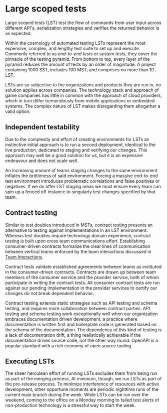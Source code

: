 # Large scoped tests

Large scoped tests (LST) test the flow of commands from user input across different API's, serialization strategies and verifies the returned behavior is as expected.

Within the cosmology of automated testing LSTs represent the most expensive, complex, and lengthy test suite to set up and execute. Commonly referred to as *end-to-end tests* or *system tests*, they cover the pinnacle of the testing pyramid. From bottom to top, every layer of the pyramid reduces the amount of tests by an order of magnitude. A project containing 1000 SST, includes 100 MST, and comprises no more than 10 LST.

LSTs are so subjective to the organizations and products they are run in, no solution applies across companies. The technology stack and approach of game companies has little in common with the approach of cloud providers, which in turn differ tremendously from mobile applications or embedded systems. The complex nature of LST makes disregarding them altogether a valid option.

## Independent testability

Due to the complexity and effort of creating environments for LSTs an instinctive initial approach is to run a second deployment, identical to the live production, dedicated to staging and verifying our changes. This approach may well be a good solution for us, but it is an expensive endeavour and does not scale well.

An increasing amount of teams staging changes to the same environment inflates the brittleness of said environment. Forcing a massive end-to-end test environment introduces problematic correlations and false positives or negatives. If we do offer LST staging areas we must ensure every team can spin up a fenced off instance to singularly test changes specified by that team. 

## Contract testing

Similar to test doubles introduced in MSTs, contract testing presents an alternative to testing against implementations in an LST environment. Whereas test doubles require technology domain experience, contract testing is built upon cross team communications effort. Establishing consumer-driven contracts formalize the clear lines of communication between vertical teams enforced by the team interactions discussed in [Team Interactions](../../anatomy-of-a-software-company/team-interactions.md).

Contract tests validate established agreements between teams as instituted in the consumer-driven contracts. Contracts are drawn up between team members of the consumer service and the provider service, both of whom participate in writing the contract tests. All consumer contract tests are run against our pending implementation in the provider services to certify our changes do not break dependent behavior.

Contract testing extends static strategies such as API testing and schema testing, and requires more collaboration between contract parties. API testing and schema testing work exceptionally well when our organization embraces documentation driven development, a practice where documentation is written first and boilerplate code is generated based on the schema of the documentation. The dependency of this kind of testing is a lack of documentation drift, a thing realistically achievable if the documentation drives source code, not the other way round. OpenAPI is a popular standard with a rich economy of open source tooling.

## Executing LSTs

The sheer herculean effort of running LSTs excludes them from being run as part of the merging process. At minimum, though, we run LSTs as part of the pre-release process. To minimize interference of resources with active development, other opportune moments are periodic nighttime runs of the current main branch during the week. While LSTs can be run over the weekend, coming to the office on a Monday morning to failed test alerts of non-production technology is a stressful way to start the week.

